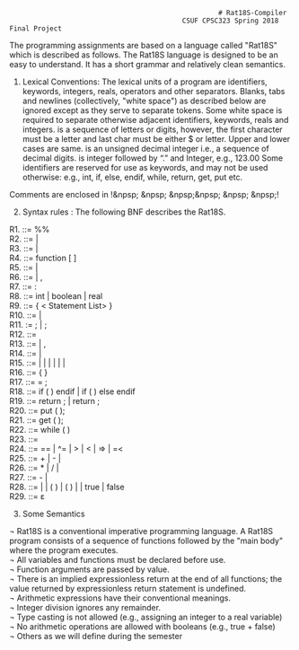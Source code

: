                                                         # Rat18S-Compiler
                                               CSUF CPSC323 Spring 2018 Final Project

The programming assignments are based on a language called "Rat18S" which is described as
follows. The Rat18S language is designed to be an easy to understand.  It has a short grammar and  relatively clean semantics.  

1) Lexical Conventions:
The lexical units of a program are identifiers, keywords, integers, reals, operators and other 
separators.  Blanks, tabs and newlines (collectively, "white space") as described below
are ignored except as they serve to separate tokens.
Some white space is required to separate otherwise adjacent identifiers, keywords, reals and integers.
<Identifier> is a sequence of letters or digits, however, the first character must be a letter and last char must be either $ or letter. Upper and lower cases are same.
<Integer>  is an unsigned decimal integer i.e., a sequence of decimal digits.
<Real> is integer followed by “.” and Integer, e.g., 123.00
Some identifiers are reserved for use as keywords, and may not be used otherwise:
       e.g.,  int, if, else, endif,  while, return, get, put   etc.

 Comments are enclosed in    !&npsp;&nbsp;&npsp;&nbsp;&npsp;&npsp;&nbsp;&npsp;&nbsp;&npsp;!

2) Syntax rules : The following BNF  describes the Rat18S.  <br />

R1. <Rat18S>  ::=   <Opt Function Definitions>   %%  <Opt Declaration List>  <Statement List>  <br />
R2. <Opt Function Definitions> ::= <Function Definitions>     |  <Empty><br />
R3. <Function Definitions>  ::= <Function> | <Function> <Function Definitions>   <br />
R4. <Function> ::= function  <Identifier>  [ <Opt Parameter List> ]  <Opt Declaration List>  <Body><br />
R5. <Opt Parameter List> ::=  <Parameter List>    |     <Empty><br />
R6. <Parameter List>  ::=  <Parameter>    |     <Parameter> , <Parameter List><br />
R7. <Parameter> ::=  <IDs > : <Qualifier> <br />
R8. <Qualifier> ::= int     |    boolean    |  real <br />
R9. <Body>  ::=  {  < Statement List>  }<br />
R10. <Opt Declaration List> ::= <Declaration List>   |    <Empty><br />
R11. <Declaration List>  := <Declaration> ;     |      <Declaration> ; <Declaration List><br />
R12. <Declaration> ::=   <Qualifier > <IDs>     <br />
R13. <IDs> ::=     <Identifier>    | <Identifier>, <IDs><br />
R14. <Statement List> ::=   <Statement>   | <Statement> <Statement List><br />
R15. <Statement> ::=   <Compound>  |  <Assign>  |   <If>  |  <Return>   | <Print>   |   <Scan>   |  <While> <br />
R16. <Compound> ::=   {  <Statement List>  } <br />
R17. <Assign> ::=     <Identifier> = <Expression> ;<br />
R18. <If> ::=     if  ( <Condition>  ) <Statement>   endif    |
                          if  ( <Condition>  ) <Statement>   else  <Statement>  endif   <br />
R19. <Return> ::=  return ; |  return <Expression> ;<br />
R20. <Print> ::=    put ( <Expression>);<br />
R21. <Scan> ::=    get ( <IDs> );<br />
R22. <While> ::=  while ( <Condition>  )  <Statement> <br />
R23. <Condition> ::=     <Expression>  <Relop>   <Expression><br />
R24. <Relop> ::=        ==   |   ^=    |   >     |   <    |   =>    |   =<      <br />
R25. <Expression>  ::=    <Expression> + <Term>    | <Expression>  - <Term>    |    <Term><br />
R26. <Term>    ::=      <Term>  *  <Factor>     |   <Term>  /  <Factor>     |     <Factor><br />
R27. <Factor> ::=      -  <Primary>    |    <Primary><br />
R28. <Primary> ::=     <Identifier>  |  <Integer>  |   <Identifier>  ( <IDs> )   |   ( <Expression> )   |
                                     <Real>  |   true   |  false        <br />
R29. <Empty>   ::= ε<br />


3) Some Semantics

¬	Rat18S is a conventional imperative programming language. A Rat18S program consists of a sequence of functions followed by the "main body" where the program executes. <br />
¬	All variables and functions must be declared before use.<br />
¬	Function arguments are passed by value. <br />
¬	There is an implied expressionless return at the end of all functions; the value returned by  expressionless return statement is undefined. <br />
¬	Arithmetic expressions have their conventional meanings. <br />
¬	Integer division ignores any remainder. <br />
¬	Type casting is not allowed (e.g., assigning an integer to a real variable)<br />
¬	No arithmetic operations are allowed with booleans (e.g., true + false)<br />
¬	Others as we will define during the semester <br />


